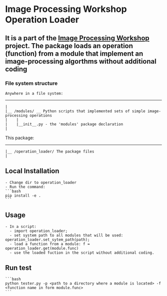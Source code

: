 # Image Processing Workshop Operation Loader

## It is a part of the [Image Processing Workshop](https://github.com/ekarpovs/image-processing-workshop) project. The package loads an operation (function) from a module that implement an image-processing algorthms without additional coding

### File system structure

    Anywhere in a file system:
_____
    |
    |__ /modules/ __ Python scripts that implemented sets of simple image-processing operations
    |    |
    |    |__init__.py - the 'modules' package declaration
    |   

This package:
_____
    |__ /operation_loader/ The package files
    |


## Local Installation

    - Change dir to operation_loader
    - Run the command:
    ```bash
    pip install -e .
    ```
  

## Usage

    - In a script:
      - import operation_loader;
      - set system path to all modules that will be used: operation_loader.set_sytem_path(path);
      - load a function from a module: f = operation_loader.get(module.func)
      - use the loaded fuction in the script without additional coding.

## Run test

    ```bash
    python tester.py -p <path to a directory where a module is located> -f <function name in form module.func>
    ```
